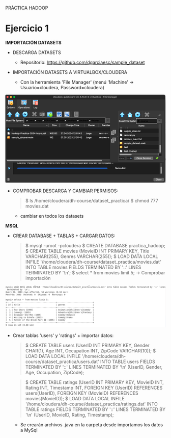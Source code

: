 PRÁCTICA HADOOP

# Ejercicio 1

**IMPORTACIÓN DATASETS**
- DESCARGA DATASETS
    - Repositorio: https://github.com/dgarciaesc/sample_dataset

- IMPORTACIÓN DATASETS A VIRTUALBOX/CLOUDERA
    - Con la herramienta 'File Manager' (menú 'Machine' -> Usuario=cloudera, Password=cloudera)

![importación](images/1.png)

- COMPROBAR DESCARGA Y CAMBIAR PERMISOS:
    > $ ls /home/cloudera/dh-course/dataset_practica/
    > $ chmod 777 movies.dat
    - cambiar en todos los datasets


**MSQL**
- CREAR DATABASE + TABLAS + CARGAR DATOS:
    > $ mysql -uroot -pcloudera
    > $ CREATE DATABASE practica_hadoop;
    > $ CREATE TABLE movies (MovieID INT PRIMARY KEY, Title VARCHAR(255), Genres VARCHAR(255));
    > $ LOAD DATA LOCAL INFILE '/home/cloudera/dh-course/dataset_practica/movies.dat' INTO TABLE movies FIELDS TERMINATED BY '::' LINES TERMINATED BY '\n';
    > $ select * from movies limit 5; -> Comprobar importación

![msql](images/2.png)

- Crear tablas 'users' y 'ratings' + importar datos:
	
    > $ CREATE TABLE users (UserID INT PRIMARY KEY, Gender CHAR(1), Age INT, Occupation INT, ZipCode VARCHAR(10));
    > $ LOAD DATA LOCAL INFILE '/home/cloudera/dh-course/dataset_practica/users.dat' INTO TABLE users FIELDS TERMINATED BY '::' LINES TERMINATED BY ‘\n’ (UserID, Gender, Age, Occupation, ZipCode);

    > $ CREATE TABLE ratings (UserID INT PRIMARY KEY, MovieID INT, Rating INT, Timestamp INT, FOREIGN KEY (UserID) REFERENCES users(UserID), FOREIGN KEY (MovieID) REFERENCES movies(MovieID));
    > $ LOAD DATA LOCAL INFILE '/home/cloudera/dh-course/dataset_practica/ratings.dat' INTO TABLE ratings FIELDS TERMINATED BY '::' LINES TERMINATED BY '\n' (UserID, MovieID, Rating, Timestamp);

    - Se crearán archivos .java en la carpeta desde importamos los datos a MySql 